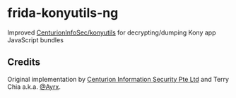 # frida-konyutils-ng
Improved [CenturionInfoSec/konyutils](https://github.com/CenturionInfoSec/konyutils) for decrypting/dumping Kony app JavaScript bundles

## Credits
Original implementation by [Centurion Information Security Pte Ltd](https://centurioninfosec.sg) and Terry Chia a.k.a. [@Ayrx](https://github.com/ayrx).

